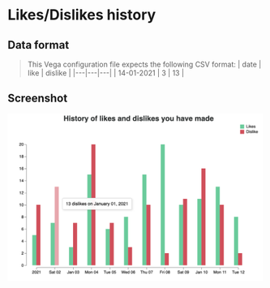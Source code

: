 # Likes/Dislikes history
## Data format
> This Vega configuration file expects the following CSV format:
| date | like | dislike |
|---|---|---|
| 14-01-2021 | 3 | 13 |  
## Screenshot
![screenshot](screenshot.png)
